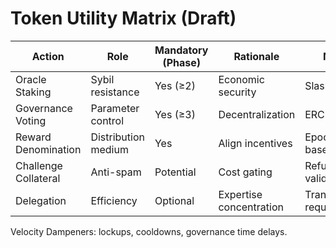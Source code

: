 # Token Utility Matrix (Draft)

Action | Role | Mandatory (Phase) | Rationale | Notes
------ | ---- | ----------------- | --------- | -----
Oracle Staking | Sybil resistance | Yes (≥2) | Economic security | Slashable
Governance Voting | Parameter control | Yes (≥3) | Decentralization | ERC20Votes
Reward Denomination | Distribution medium | Yes | Align incentives | Epoch-based
Challenge Collateral | Anti-spam | Potential | Cost gating | Refundable if valid
Delegation | Efficiency | Optional | Expertise concentration | Transparency required

Velocity Dampeners: lockups, cooldowns, governance time delays.